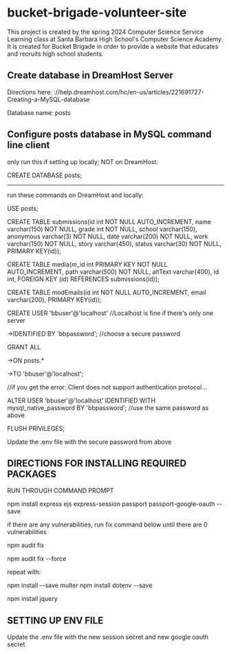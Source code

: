 # bucket-brigade-volunteer-site
This project is created by the spring 2024 Computer Science Service Learning class at Santa Barbara High School's Computer Science Academy. It is created for Bucket Brigade in order to provide a website that educates and recruits high school students.

## Create database in DreamHost Server

Directions here: ://help.dreamhost.com/hc/en-us/articles/221691727-Creating-a-MySQL-database

Database name: posts

## Configure posts database in MySQL command line client

only run this if setting up locally; NOT on DreamHost:

CREATE DATABASE posts;

---------------------------------

run these commands on DreamHost and locally:

USE posts;

CREATE TABLE submissions(id int NOT NULL AUTO_INCREMENT, name varchar(150) NOT NULL, grade int NOT NULL, school varchar(150), anonymous varchar(3) NOT NULL, date varchar(200) NOT NULL, work varchar(150) NOT NULL, story varchar(450), status varchar(30) NOT NULL, PRIMARY KEY(id));


CREATE TABLE media(m_id int PRIMARY KEY NOT NULL AUTO_INCREMENT, path varchar(500) NOT NULL, altText varchar(400), id int, FOREIGN KEY (id) REFERENCES  submissions(id));


CREATE TABLE modEmails(id int NOT NULL AUTO_INCREMENT, email varchar(200), PRIMARY KEY(id));

CREATE USER 'bbuser'@'localhost' //Localhost is fine if there's only one server

->IDENTIFIED BY 'bbpassword'; //choose a secure password

GRANT ALL

->ON posts.*

->TO 'bbuser'@'localhost';

//if you get the error: Client does not support authentication protocol...

ALTER USER 'bbuser'@'localhost' IDENTIFIED WITH mysql_native_password BY 'bbpassword'; //use the same password as above

FLUSH PRIVILEGES;

Update the .env file with the secure password from above

## DIRECTIONS FOR INSTALLING REQUIRED PACKAGES

RUN THROUGH COMMAND PROMPT

npm install express ejs express-session passport passport-google-oauth --save

if there are any vulnerabilities, run fix command below until there are 0 vulnerabilities

npm audit fix

npm audit fix --force

repeat with:

npm install --save multer
npm install dotenv --save

npm install jquery

## SETTING UP ENV FILE

Update the .env file with the new session secret and new google oauth secret
